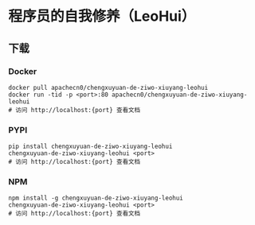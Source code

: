 # 程序员的自我修养（LeoHui）

## 下载

### Docker

```
docker pull apachecn0/chengxuyuan-de-ziwo-xiuyang-leohui
docker run -tid -p <port>:80 apachecn0/chengxuyuan-de-ziwo-xiuyang-leohui
# 访问 http://localhost:{port} 查看文档
```

### PYPI

```
pip install chengxuyuan-de-ziwo-xiuyang-leohui
chengxuyuan-de-ziwo-xiuyang-leohui <port>
# 访问 http://localhost:{port} 查看文档
```

### NPM

```
npm install -g chengxuyuan-de-ziwo-xiuyang-leohui
chengxuyuan-de-ziwo-xiuyang-leohui <port>
# 访问 http://localhost:{port} 查看文档
```